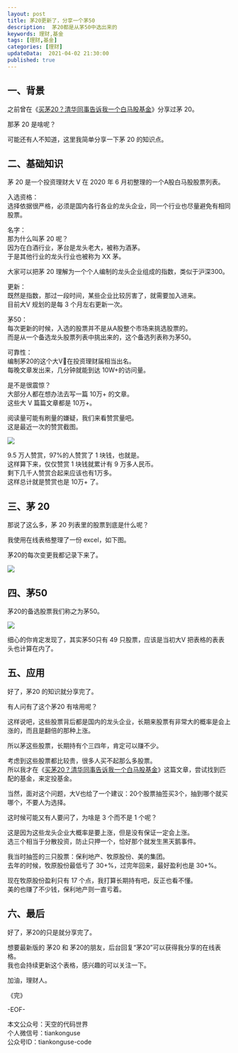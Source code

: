 ```yaml
---   
layout: post  
title: 茅20更新了，分享一个茅50    
description:  茅20都是从茅50中选出来的            
keywords: 理财,基金  
tags: [理财,基金]    
categories: [理财]  
updateData:  2021-04-02 21:30:00  
published: true  
---  
```



## 一、背景  


之前曾在《[买茅20？清华同事告诉我一个白马股基金](https://mp.weixin.qq.com/s/55223R8-K94Gu7UZYi2E0A)》分享过茅 20。  


那茅 20 是啥呢？  


可能还有人不知道，这里我简单分享一下茅 20 的知识点。  


## 二、基础知识  


茅 20 是一个投资理财大 V 在 2020 年 6 月初整理的一个A股白马股股票列表。  


入选资格：  
选择依据很严格，必须是国内各行各业的龙头企业，同一个行业也尽量避免有相同股票。  


名字：  
那为什么叫茅 20 呢？  
因为在白酒行业，茅台是龙头老大，被称为酒茅。  
于是其他行业的龙头行业也被称为 XX 茅。  


大家可以把茅 20 理解为一个个人编制的龙头企业组成的指数，类似于沪深300。  


更新：  
既然是指数，那过一段时间，某些企业比较厉害了，就需要加入进来。  
目前大V 规划的是每 3 个月左右更新一次。  


茅50：  
每次更新的时候，入选的股票并不是从A股整个市场来挑选股票的。  
而是从一个备选龙头股票列表中挑出来的，这个备选列表称为茅50。  


可靠性：  
编制茅20的这个大V在投资理财届相当出名。  
每晚文章发出来，几分钟就能到达 10W+的访问量。  


是不是很震惊？  
大部分人都在想办法去写一篇 10万+ 的文章。  
这些大 V 篇篇文章都是 10万+。  


阅读量可能有刷量的嫌疑，我们来看赞赏量吧。  
这是最近一次的赞赏截图。  


![](https://res.tiankonguse.com/images/2021/04/02/001.png)


9.5 万人赞赏，97%的人赞赏了 1 块钱，也就是。  
这样算下来，仅仅赞赏 1 块钱就累计有 9 万多人民币。  
剩下几千人赞赏合起来应该也有1万多。  
这样总计就是赞赏也是 10万+ 了。  


## 三、茅 20  


那说了这么多，茅 20 列表里的股票到底是什么呢？  


我使用在线表格整理了一份 excel，如下图。  


茅20的每次变更我都记录下来了。  


![](https://res.tiankonguse.com/images/2021/04/02/002.png)


## 四、茅50  


茅20的备选股票我们称之为茅50。  


![](https://res.tiankonguse.com/images/2021/04/02/003.png)


细心的你肯定发现了，其实茅50只有 49 只股票，应该是当初大V 把表格的表表头也计算在内了。  



## 五、应用  


好了，茅20 的知识就分享完了。  


有人问有了这个茅20 有啥用呢？  


这样说吧，这些股票背后都是国内的龙头企业，长期来股票有非常大的概率是会上涨的，而且是翻倍的那种上涨。  


所以茅这些股票，长期持有个三四年，肯定可以赚不少。  



考虑到这些股票都比较贵，很多人买不起那么多股票。  
所以我才在《[买茅20？清华同事告诉我一个白马股基金](https://mp.weixin.qq.com/s/55223R8-K94Gu7UZYi2E0A)》这篇文章，尝试找到匹配的基金，来定投基金。  


当然，面对这个问题，大V也给了一个建议：20个股票抽签买3个，抽到哪个就买哪个，不要人为选择。  


这时候可能又有人要问了，为啥是 3 个而不是 1 个呢？  


这是因为这些龙头企业大概率是要上涨，但是没有保证一定会上涨。  
选三个相当于分散投资，防止只押一个，恰好那个就发生黑天鹅事件。  


我当时抽签的三只股票：保利地产、牧原股份、美的集团。  
去年的时候，牧原股份最低亏了 30+%，过完年回来，最好盈利也是 30+%。  


现在牧原股份盈利只有 17 个点，我打算长期持有吧，反正也看不懂。  
美的也赚了不少钱，保利地产则一直亏着。  


## 六、最后  


好了，茅20的只是就分享完了。  


想要最新版的 茅20 和 茅20的朋友，后台回复“茅20”可以获得我分享的在线表格。  
我也会持续更新这个表格，感兴趣的可以关注一下。  





加油，理财人。  


《完》  


-EOF-  



本文公众号：天空的代码世界  
个人微信号：tiankonguse  
公众号ID：tiankonguse-code  
  

